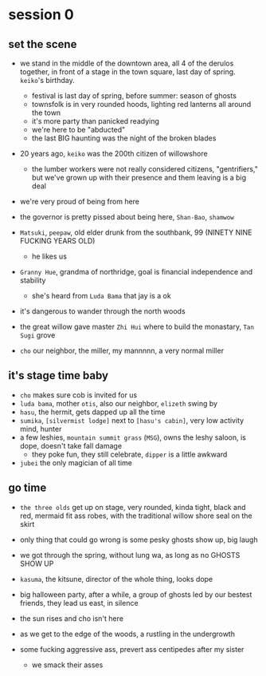 # session 0

## set the scene
- we stand in the middle of the downtown area, all 4 of the derulos together, in front of a stage in the town square, last day of spring. `keiko`'s birthday.
    - festival is last day of spring, before summer: season of ghosts
    - townsfolk is in very rounded hoods, lighting red lanterns all around the town
    - it's more party than panicked readying
    - we're here to be "abducted"
    - the last BIG haunting was the night of the broken blades

- 20 years ago, `keiko` was the 200th citizen of willowshore
    - the lumber workers were not really considered citizens, "gentrifiers," but we've grown up with their presence and them leaving is a big deal

- we're very proud of being from here
- the governor is pretty pissed about being here, `Shan-Bao`, `shamwow`
- `Matsuki`, `peepaw`, old elder drunk from the southbank, 99 (NINETY NINE FUCKING YEARS OLD)
    - he likes us
- `Granny Hue`, grandma of northridge, goal is financial independence and stability
    - she's heard from `Luda Bama` that jay is a ok

- it's dangerous to wander through the north woods

- the great willow gave master `Zhi Hui` where to build the monastary, `Tan Sugi` grove

- `cho` our neighbor, the miller, my mannnnn, a very normal miller


## it's stage time baby
- `cho` makes sure cob is invited for us
- `luda bama`, mother `otis`, also our neighbor, `elizeth` swing by
- `hasu`, the hermit, gets dapped up all the time
- `sumika`, `[silvermist lodge]` next to `[hasu's cabin]`, very low activity mind, hunter
- a few leshies, `mountain summit grass` (`MSG`), owns the leshy saloon, is dope, doesn't take fall damage
    - they poke fun, they still celebrate, `dipper` is a little awkward
- `jubei` the only magician of all time


## go time
- `the three olds` get up on stage, very rounded, kinda tight, black and red, mermaid fit ass robes, with the traditional willow shore seal on the skirt
- only thing that could go wrong is some pesky ghosts show up, big laugh
- we got through the spring, without lung wa, as long as no GHOSTS SHOW UP
- `kasuma`, the kitsune, director of the whole thing, looks dope

- big halloween party, after a while, a group of ghosts led by our bestest friends, they lead us east, in silence

- the sun rises and cho isn't here
- as we get to the edge of the woods, a rustling in the undergrowth

- some fucking aggressive ass, prevert ass centipedes after my sister
    - we smack their asses
